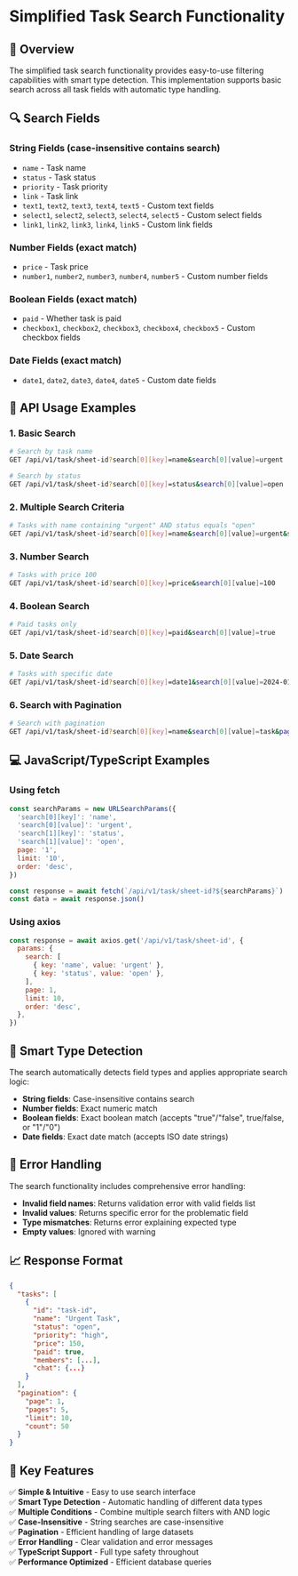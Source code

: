 # Simplified Task Search Functionality

## 🚀 **Overview**

The simplified task search functionality provides easy-to-use filtering capabilities with smart type detection. This implementation supports basic search across all task fields with automatic type handling.

## 🔍 **Search Fields**

### **String Fields** (case-insensitive contains search)

- `name` - Task name
- `status` - Task status
- `priority` - Task priority
- `link` - Task link
- `text1`, `text2`, `text3`, `text4`, `text5` - Custom text fields
- `select1`, `select2`, `select3`, `select4`, `select5` - Custom select fields
- `link1`, `link2`, `link3`, `link4`, `link5` - Custom link fields

### **Number Fields** (exact match)

- `price` - Task price
- `number1`, `number2`, `number3`, `number4`, `number5` - Custom number fields

### **Boolean Fields** (exact match)

- `paid` - Whether task is paid
- `checkbox1`, `checkbox2`, `checkbox3`, `checkbox4`, `checkbox5` - Custom checkbox fields

### **Date Fields** (exact match)

- `date1`, `date2`, `date3`, `date4`, `date5` - Custom date fields

## 📝 **API Usage Examples**

### **1. Basic Search**

```bash
# Search by task name
GET /api/v1/task/sheet-id?search[0][key]=name&search[0][value]=urgent

# Search by status
GET /api/v1/task/sheet-id?search[0][key]=status&search[0][value]=open
```

### **2. Multiple Search Criteria**

```bash
# Tasks with name containing "urgent" AND status equals "open"
GET /api/v1/task/sheet-id?search[0][key]=name&search[0][value]=urgent&search[1][key]=status&search[1][value]=open
```

### **3. Number Search**

```bash
# Tasks with price 100
GET /api/v1/task/sheet-id?search[0][key]=price&search[0][value]=100
```

### **4. Boolean Search**

```bash
# Paid tasks only
GET /api/v1/task/sheet-id?search[0][key]=paid&search[0][value]=true
```

### **5. Date Search**

```bash
# Tasks with specific date
GET /api/v1/task/sheet-id?search[0][key]=date1&search[0][value]=2024-01-15
```

### **6. Search with Pagination**

```bash
# Search with pagination
GET /api/v1/task/sheet-id?search[0][key]=name&search[0][value]=task&page=1&limit=10&order=desc
```

## 💻 **JavaScript/TypeScript Examples**

### **Using fetch**

```javascript
const searchParams = new URLSearchParams({
  'search[0][key]': 'name',
  'search[0][value]': 'urgent',
  'search[1][key]': 'status',
  'search[1][value]': 'open',
  page: '1',
  limit: '10',
  order: 'desc',
})

const response = await fetch(`/api/v1/task/sheet-id?${searchParams}`)
const data = await response.json()
```

### **Using axios**

```javascript
const response = await axios.get('/api/v1/task/sheet-id', {
  params: {
    search: [
      { key: 'name', value: 'urgent' },
      { key: 'status', value: 'open' },
    ],
    page: 1,
    limit: 10,
    order: 'desc',
  },
})
```

## 🎯 **Smart Type Detection**

The search automatically detects field types and applies appropriate search logic:

- **String fields**: Case-insensitive contains search
- **Number fields**: Exact numeric match
- **Boolean fields**: Exact boolean match (accepts "true"/"false", true/false, or "1"/"0")
- **Date fields**: Exact date match (accepts ISO date strings)

## 🔧 **Error Handling**

The search functionality includes comprehensive error handling:

- **Invalid field names**: Returns validation error with valid fields list
- **Invalid values**: Returns specific error for the problematic field
- **Type mismatches**: Returns error explaining expected type
- **Empty values**: Ignored with warning

## 📈 **Response Format**

```json
{
  "tasks": [
    {
      "id": "task-id",
      "name": "Urgent Task",
      "status": "open",
      "priority": "high",
      "price": 150,
      "paid": true,
      "members": [...],
      "chat": {...}
    }
  ],
  "pagination": {
    "page": 1,
    "pages": 5,
    "limit": 10,
    "count": 50
  }
}
```

## 🎉 **Key Features**

✅ **Simple & Intuitive** - Easy to use search interface  
✅ **Smart Type Detection** - Automatic handling of different data types  
✅ **Multiple Conditions** - Combine multiple search filters with AND logic  
✅ **Case-Insensitive** - String searches are case-insensitive  
✅ **Pagination** - Efficient handling of large datasets  
✅ **Error Handling** - Clear validation and error messages  
✅ **TypeScript Support** - Full type safety throughout  
✅ **Performance Optimized** - Efficient database queries
